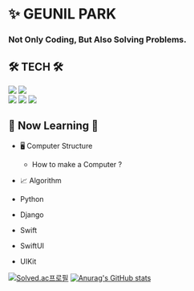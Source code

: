 # ✨ GEUNIL PARK



### Not Only Coding, But Also Solving Problems.


## 🛠 TECH 🛠 

 
<div>
 <img src="https://img.shields.io/badge/Swift-F05138?style=flat-square&logo=Swift&logoColor=white"/>
 <img src="https://img.shields.io/badge/Python-3776AB?style=flat-square&logo=Python&logoColor=white"/>
</div>

<div>
 <img src="https://img.shields.io/badge/SwiftUI-61DAFB?style=flat-square&logo=Swift&logoColor=white"/>
 <img src="https://img.shields.io/badge/UIKit-4FC08D?style=flat-square&logo=UIKit&logoColor=white"/>
 <img src="https://img.shields.io/badge/Django-000000?style=flat-square&logo=Django&logoColor=white"/>
</div>

## 🌱 Now Learning 🌱


  
- 🖥 Computer Structure
  - How to make a Computer ? 
- 📈 Algorithm

- Python
- Django

- Swift
- SwiftUI
- UIKit 

[![Solved.ac프로필](http://mazassumnida.wtf/api/v2/generate_badge?boj=rmsdlf94)](https://solved.ac/rmsdlf94)
[![Anurag's GitHub stats](https://github-readme-stats.vercel.app/api?username=Valentino1994)](https://github.com/anuraghazra/github-readme-stats)
